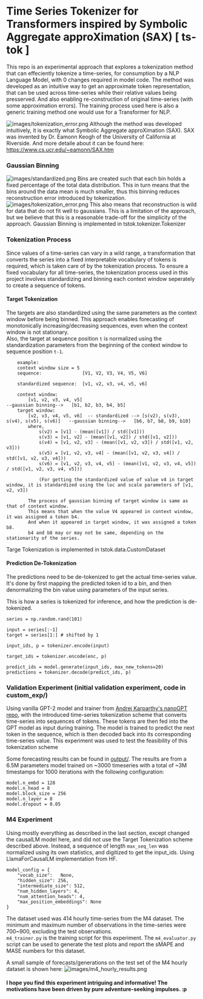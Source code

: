 # Time Series Tokenizer for Transformers inspired by Symbolic Aggregate approXimation (SAX) [ ts-tok ]

This repo is an experimental approach that explores a tokenization method that can effeciently tokenize a time-series, for consumption by a NLP Language Model, with 0 changes required in model code.
The method was developed as an intuitive way to get an approximate token representation, that can be used across time-series while their relative values being presserved. And also enabling re-construction of original time-series (with some approximation errors).
The training process used here is also a generic training method one would use for a Transformer for NLP.

![images/tokenization_error.png](images/SAX.png)
Although the method was developed intuitively, it is exactly what Symbolic Aggregate approXimation (SAX).  SAX was invented by Dr. Eamonn Keogh of the University of California at Riverside. And more detaile about it can be found here: https://www.cs.ucr.edu/~eamonn/SAX.htm

### Gaussian Binning
![images/standardized.png](images/binned.png)
Bins are created such that each bin holds a fixed percentage of the total data distribution. This in turn means that the bins around the data mean is much smaller, thus this binning reduces reconstruction error introduced by tokenization.
![images/tokenization_error.png](images/tokenization_error.png)
This also means that reconstruction is wild for data that do not fit well to gaussians. This is a limitation of the approach, but we believe that this is a reasonable trade-off for the simplicity of the approach.
Gaussian Binning is implemented in tstok.tokenizer.Tokenizer


### Tokenization Process

Since values of a time-series can vary in a wild range, a transformation that converts the series into a fixed interpretable vocabulary of tokens is required, which is taken care of by the tokenization process. To ensure a fixed vocabulary for all time-series, the tokenization process used in this project involves standardizing and binning each context window seperately to create a sequence of tokens.


#### Target Tokenization
The targets are also standardized using the same parameters as the context window before being binned. This approach enables forecasting of monotonically increasing/decreasing sequences, even when the context window is not stationary.  
Also, the target at sequence position `t` is normalized using the standardization parameters from the beginning of the context window to sequence position `t-1`.
```
    example:
    context window size = 5
    sequence:               [V1, V2, V3, V4, V5, V6]

    standardized sequence:  [v1, v2, v3, v4, v5, v6]

    context window:
        [v1, v2, v3, v4, v5]                                                            --gaussian binning-->   [b1, b2, b3, b4, b5]
    target window:      
        [v2, v3, v4, v5, v6]  -- standardized --> [s(v2), s(v3), s(v4), s(v5), s(v6)]   --gaussian binning-->   [b6, b7, b8, b9, b10]
        where,
            s(v2) = [v1] - (mean([v1]) / std([v1]))
            s(v3) = [v1, v2] - (mean([v1, v2]) / std([v1, v2]))
            s(v4) = [v1, v2, v3] - (mean([v1, v2, v3]) / std([v1, v2, v3]))
            s(v5) = [v1, v2, v3, v4] - (mean([v1, v2, v3, v4]) / std([v1, v2, v3, v4]))
            s(v6) = [v1, v2, v3, v4, v5] - (mean([v1, v2, v3, v4, v5]) / std([v1, v2, v3, v4, v5]))
        
            (For getting the standardized value of value v4 in target window, it is standardized using the loc and scale parameters of [v1, v2, v3])
        
        The process of gaussian binning of target window is same as that of context window.
        This means that when the value V4 appeared in context window, it was assigned a token b4.
        And when it appeared in target window, it was assigned a token b8.
        b4 and b8 may or may not be same, depending on the stationarity of the series.

```
Targe Tokenization is implemented in tstok.data.CustomDataset


#### Prediction De-Tokenization
The predictions need to be de-tokenized to get the actual time-series value. It's done by first mapping the predicted token id to a bin, and then denormalizing the bin value using parameters of the input series.

This is how a series is tokenized for inference, and how the prediction is de-tokenized.
```
series = np.random.rand(101)

input = series[:-1]
target = series[1:] # shifted by 1

input_ids, p = tokenizer.encode(input)

target_ids = tokenizer.encode(enc, p)

predict_ids = model.generate(input_ids, max_new_tokens=20)
predictions = tokenizer.decode(predict_ids, p)

```


### Validation Experiment (initial validation experiment, code in custom_exp/)

Using vanilla GPT-2 model and trainer from [Andrej Karparthy's nanoGPT repo](https://github.com/karpathy/nanoGPT), with the introduced time-series tokenization scheme that converts time-series into sequences of tokens. These tokens are then fed into the GPT model as input during training. The model is trained to predict the next token in the sequence, which is then decoded back into its corresponding time-series value.
This experiment was used to test the feasibility of this tokenization scheme

Some forecasting results can be found in [output/](output/). The results are from a 6.5M parameters model trained on ~3000 timeseries with a total of ~3M timestamps for 1000 iterations with the following configuration:
```
model.n_embd = 128
model.n_head = 8
model.block_size = 256
model.n_layer = 8
model.dropout = 0.05
```


### M4 Experiment
Using mostly everything as described in the last section, except changed the causalLM model here, and did not use the Target Tokenization scheme described above. 
Instead, a sequence of length `max_seq_len` was normalized using its own statistics, and digitized to get the input_ids.
Using LlamaForCausalLM implementation from HF.  

    model_config = {  
        "vocab_size":   None,  
        "hidden_size": 256,  
        "intermediate_size": 512,
        "num_hidden_layers": 4,
        "num_attention_heads": 4,
        "max_position_embeddings": None
    }
    
The dataset used was 414 hourly time-series from the M4 dataset. The minimum and maximum number of observations in the time-series were 700~900, excluding the test observations.  
`m4_trainer.py` is the training script for this experiment.
The `m4_evaluator.py` script can be used to generate the test plots and report the sMAPE and MASE numbers for this dataset.

A small sample of forecasts/generations on the test set of the M4 hourly dataset is shown here:
![images/m4_hourly_results.png](images/m4_hourly_results.png)








#### I hope you find this experiment intriguing and informative! The motivations have been driven by pure adventure-seeking impulses. :p
